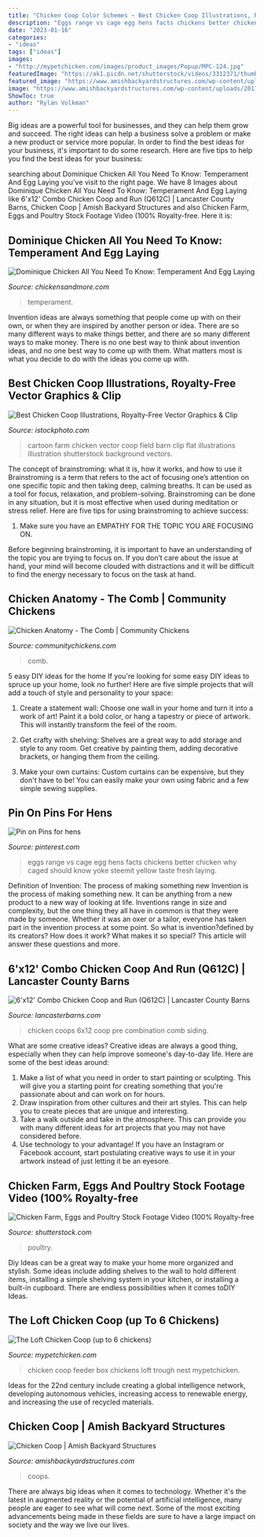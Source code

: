 ```yaml
---
title: "Chicken Coop Color Schemes ~ Best Chicken Coop Illustrations, Royalty-free Vector Graphics &amp; Clip"
description: "Eggs range vs cage egg hens facts chickens better chicken why caged should know yoke steemit yellow taste fresh laying"
date: "2023-01-16"
categories:
- "ideas"
tags: ["ideas"]
images:
- "http://mypetchicken.com/images/product_images/Popup/MPC-124.jpg"
featuredImage: "https://ak1.picdn.net/shutterstock/videos/3312371/thumb/1.jpg"
featured_image: "https://www.amishbackyardstructures.com/wp-content/uploads/2017/09/custom-chicken-coops.jpg"
image: "https://www.amishbackyardstructures.com/wp-content/uploads/2017/09/custom-chicken-coops.jpg"
ShowToc: true
author: "Rylan Volkman"
---
```



Big ideas are a powerful tool for businesses, and they can help them grow and succeed. The right ideas can help a business solve a problem or make a new product or service more popular. In order to find the best ideas for your business, it's important to do some research. Here are five tips to help you find the best ideas for your business:

	

		
searching about Dominique Chicken All You Need To Know: Temperament And Egg Laying you've visit to the right page. We have 8 Images about Dominique Chicken All You Need To Know: Temperament And Egg Laying like 6&#039;x12&#039; Combo Chicken Coop and Run (Q612C) | Lancaster County Barns, Chicken Coop | Amish Backyard Structures and also Chicken Farm, Eggs and Poultry Stock Footage Video (100% Royalty-free. Here it is:
		
    
## Dominique Chicken All You Need To Know: Temperament And Egg Laying

<img loading=lazy src="https://www.chickensandmore.com/wp-content/uploads/2020/09/Close-Up-Dominique.jpg" onerror="this.onerror=null;this.src='https://tse1.mm.bing.net/th?id=OIP.r6tFaXyOA04Ocaa81f77ZwHaE8&amp;pid=15.1';" alt="Dominique Chicken All You Need To Know: Temperament And Egg Laying">

_Source: chickensandmore.com_

>temperament. 

	

Invention ideas are always something that people come up with on their own, or when they are inspired by another person or idea. There are so many different ways to make things better, and there are so many different ways to make money. There is no one best way to think about invention ideas, and no one best way to come up with them. What matters most is what you decide to do with the ideas you come up with.

    
## Best Chicken Coop Illustrations, Royalty-Free Vector Graphics &amp; Clip

<img loading=lazy src="https://media.istockphoto.com/vectors/farm-house-field-and-chicken-vector-flat-cartoon-illustration-vector-id622794112?k=6&amp;m=622794112&amp;s=612x612&amp;w=0&amp;h=C2G9J-jpS4w4CqIrR50k7BYZbRX3aHb4CvR1BNMsjVw=" onerror="this.onerror=null;this.src='https://tse1.mm.bing.net/th?id=OIP.wseymmJJfrf00Pm8eLTDGQHaFj&amp;pid=15.1';" alt="Best Chicken Coop Illustrations, Royalty-Free Vector Graphics &amp; Clip">

_Source: istockphoto.com_

>cartoon farm chicken vector coop field barn clip flat illustrations illustration shutterstock background vectors. 

	

The concept of brainstroming: what it is, how it works, and how to use it
Brainstroming is a term that refers to the act of focusing one’s attention on one specific topic and then taking deep, calming breaths. It can be used as a tool for focus, relaxation, and problem-solving. Brainstroming can be done in any situation, but it is most effective when used during meditation or stress relief. Here are five tips for using brainstroming to achieve success:
1. Make sure you have an EMPATHY FOR THE TOPIC YOU ARE FOCUSING ON.

Before beginning brainstroming, it is important to have an understanding of the topic you are trying to focus on. If you don’t care about the issue at hand, your mind will become clouded with distractions and it will be difficult to find the energy necessary to focus on the task at hand.

    
## Chicken Anatomy - The Comb | Community Chickens

<img loading=lazy src="https://www.communitychickens.com/wp-content/uploads/2015/12/RooFace.jpg" onerror="this.onerror=null;this.src='https://tse3.mm.bing.net/th?id=OIP.yP1C_yS1PygsqchaPOhUZAHaLJ&amp;pid=15.1';" alt="Chicken Anatomy - The Comb | Community Chickens">

_Source: communitychickens.com_

>comb. 

	

5 easy DIY ideas for the home
If you're looking for some easy DIY ideas to spruce up your home, look no further! Here are five simple projects that will add a touch of style and personality to your space:
1. Create a statement wall: Choose one wall in your home and turn it into a work of art! Paint it a bold color, or hang a tapestry or piece of artwork. This will instantly transform the feel of the room.

2. Get crafty with shelving: Shelves are a great way to add storage and style to any room. Get creative by painting them, adding decorative brackets, or hanging them from the ceiling.

3. Make your own curtains: Custom curtains can be expensive, but they don't have to be! You can easily make your own using fabric and a few simple sewing supplies.


    
## Pin On Pins For Hens

<img loading=lazy src="https://i.pinimg.com/736x/53/24/4d/53244d27542bbb6ec9f37730c9a3fc9f--egg-yoke-egg-recipes.jpg" onerror="this.onerror=null;this.src='https://tse3.mm.bing.net/th?id=OIP.CjqiKRiRRx1cUpQHwF0EuAHaFj&amp;pid=15.1';" alt="Pin on Pins for hens">

_Source: pinterest.com_

>eggs range vs cage egg hens facts chickens better chicken why caged should know yoke steemit yellow taste fresh laying. 

	

Definition of Invention: The process of making something new
Invention is the process of making something new. It can be anything from a new product to a new way of looking at life. Inventions range in size and complexity, but the one thing they all have in common is that they were made by someone. Whether it was an oxer or a tailor, everyone has taken part in the invention process at some point. So what is invention?defined by its creators? How does it work? What makes it so special? This article will answer these questions and more.

    
## 6&#039;x12&#039; Combo Chicken Coop And Run (Q612C) | Lancaster County Barns

<img loading=lazy src="https://www.lancasterbarns.com/sites/default/files/styles/productslide/public/2019-06/6x12-Comb.jpg?itok=52DcRL2L" onerror="this.onerror=null;this.src='https://tse1.mm.bing.net/th?id=OIP.Pj41vC6CCbg2GuphBtVHnAHaE8&amp;pid=15.1';" alt="6&#039;x12&#039; Combo Chicken Coop and Run (Q612C) | Lancaster County Barns">

_Source: lancasterbarns.com_

>chicken coops 6x12 coop pre combination comb siding. 

	

What are some creative ideas?
Creative ideas are always a good thing, especially when they can help improve someone's day-to-day life. Here are some of the best ideas around: 
1. Make a list of what you need in order to start painting or sculpting. This will give you a starting point for creating something that you're passionate about and can work on for hours. 
2. Draw inspiration from other cultures and their art styles. This can help you to create pieces that are unique and interesting. 
3. Take a walk outside and take in the atmosphere. This can provide you with many different ideas for art projects that you may not have considered before. 
4. Use technology to your advantage! If you have an Instagram or Facebook account, start postulating creative ways to use it in your artwork instead of just letting it be an eyesore.

    
## Chicken Farm, Eggs And Poultry Stock Footage Video (100% Royalty-free

<img loading=lazy src="https://ak1.picdn.net/shutterstock/videos/3312371/thumb/1.jpg" onerror="this.onerror=null;this.src='https://tse2.mm.bing.net/th?id=OIP.NlHxEeyiwhlng6TJ_J66EgHaEL&amp;pid=15.1';" alt="Chicken Farm, Eggs and Poultry Stock Footage Video (100% Royalty-free">

_Source: shutterstock.com_

>poultry. 

	

Diy Ideas can be a great way to make your home more organized and stylish. Some ideas include adding shelves to the wall to hold different items, installing a simple shelving system in your kitchen, or installing a built-in cupboard. There are endless possibilities when it comes toDIY Ideas.

    
## The Loft Chicken Coop (up To 6 Chickens)

<img loading=lazy src="http://mypetchicken.com/images/product_images/Popup/MPC-124.jpg" onerror="this.onerror=null;this.src='https://tse1.mm.bing.net/th?id=OIP.Rkexktn-5cvOZ9k5cEMb5QHaFj&amp;pid=15.1';" alt="The Loft Chicken Coop (up to 6 chickens)">

_Source: mypetchicken.com_

>chicken coop feeder box chickens loft trough nest mypetchicken. 

	

Ideas for the 22nd century include creating a global intelligence network, developing autonomous vehicles, increasing access to renewable energy, and increasing the use of recycled materials.

    
## Chicken Coop | Amish Backyard Structures

<img loading=lazy src="https://www.amishbackyardstructures.com/wp-content/uploads/2017/09/custom-chicken-coops.jpg" onerror="this.onerror=null;this.src='https://tse1.mm.bing.net/th?id=OIP.2hbcWdLBIJ7D_yKS3HCZ9gHaGj&amp;pid=15.1';" alt="Chicken Coop | Amish Backyard Structures">

_Source: amishbackyardstructures.com_

>coops. 

	

There are always big ideas when it comes to technology. Whether it's the latest in augmented reality or the potential of artificial intelligence, many people are eager to see what will come next. Some of the most exciting advancements being made in these fields are sure to have a large impact on society and the way we live our lives.

